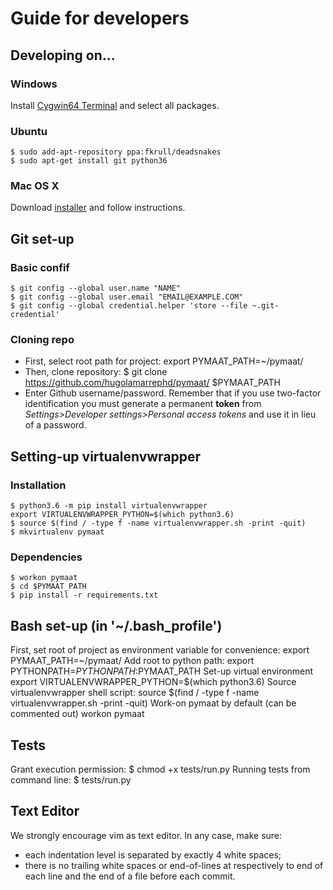 # Guide for developers
## Developing on... 
### Windows
Install [Cygwin64 Terminal](https://cygwin.com/install.html) and select all packages.

### Ubuntu
    $ sudo add-apt-repository ppa:fkrull/deadsnakes
    $ sudo apt-get install git python36

### Mac OS X
Download [installer](https://www.python.org/ftp/python/3.6.3/python-3.6.3-macosx10.6.pkg) and follow instructions.

## Git set-up
### Basic confif
    $ git config --global user.name "NAME"
    $ git config --global user.email "EMAIL@EXAMPLE.COM"
    $ git config --global credential.helper 'store --file ~.git-credential'
### Cloning repo
* First, select root path for project:
    export PYMAAT_PATH=~/pymaat/
* Then, clone repository:
    $ git clone https://github.com/hugolamarrephd/pymaat/ $PYMAAT_PATH
* Enter Github username/password. Remember that if you use two-factor identification you must 
generate a permanent **token** from *Settings>Developer settings>Personal access tokens* and use it in lieu of a password.

## Setting-up virtualenvwrapper
### Installation
    $ python3.6 -m pip install virtualenvwrapper
    export VIRTUALENVWRAPPER_PYTHON=$(which python3.6)
    $ source $(find / -type f -name virtualenvwrapper.sh -print -quit)
    $ mkvirtualenv pymaat

### Dependencies
    $ workon pymaat
    $ cd $PYMAAT_PATH
    $ pip install -r requirements.txt 

## Bash set-up (in '~/.bash\_profile')
First, set root of project as environment variable for convenience:
    export PYMAAT_PATH=~/pymaat/
Add root to python path:
    export PYTHONPATH=$PYTHONPATH:$PYMAAT_PATH
Set-up virtual environment
    export VIRTUALENVWRAPPER_PYTHON=$(which python3.6)
Source virtualenvwrapper shell script:
    source $(find / -type f -name virtualenvwrapper.sh -print -quit)
Work-on pymaat by default (can be commented out)
    workon pymaat  
 
## Tests
Grant execution permission:
    $ chmod +x tests/run.py	
Running tests from command line:
    $ tests/run.py

## Text Editor
We strongly encourage vim as text editor. In any case, make sure:
* each indentation level is separated by exactly 4 white spaces;
* there is no trailing white spaces or end-of-lines at respectively to end of each line and the end of a file
before each commit.

